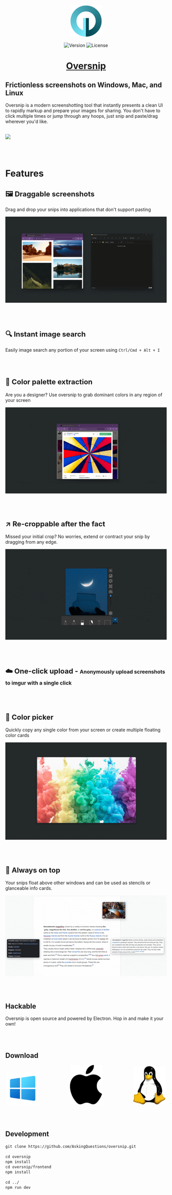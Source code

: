 <p align="center"><a href="https://oversnip.com" target="_blank" rel="noopener noreferrer"><img width="100" src="images/logo.png" alt="Oversnip logo"></a></p>

<p align="center">
  <img src="https://img.shields.io/github/package-json/v/AskingQuestions/oversnip" alt="Version">
  <img src="https://img.shields.io/github/license/AskingQuestions/oversnip" alt="License">
</p>

<h1 align="center"><a href="https://oversnip.com">Oversnip</a></h1>

## Frictionless screenshots on Windows, Mac, and Linux

Oversnip is a modern screenshotting tool that instantly presents a clean UI to rapidly markup and prepare your images for sharing. You don't have to click multiple times or jump through any hoops, just snip and paste/drag wherever you'd like.

<br>

<img src="images/examples/example.gif">

<br><br>

# Features

<h2 style="font-size: 22px">🖼️ Draggable screenshots</h2>

Drag and drop your snips into applications that don't support pasting

<img src="images/examples/drag.gif">

<br><br>

<h2 style="font-size: 22px">🔍 Instant image search</h2>

Easily image search any portion of your screen using `Ctrl/Cmd + Alt + I`

<br><br>

<h2 style="font-size: 22px">🎨 Color palette extraction</h2>

Are you a designer? Use oversnip to grab dominant colors in any region of your screen

<img src="images/examples/palette.gif">

<br><br>

<h2 style="font-size: 22px">↗️ Re-croppable after the fact</h2>

Missed your initial crop? No worries, extend or contract your snip by dragging from any edge.

<img src="images/examples/resize.gif">

<br><br>

<h2 style="font-size: 22px">☁️ One-click upload - <span style="font-size: 16px"> Anonymously upload screenshots to imgur with a single click</span></h2>

<br><br>

<h2 style="font-size: 22px">🌈 Color picker</h2>

Quickly copy any single color from your screen or create multiple floating color cards

<img src="images/examples/picker.gif">

<br><br>

<h2 style="font-size: 22px">🎈 Always on top</h2>

Your snips float above other windows and can be used as stencils or glanceable info cards.

<img src="images/examples/floating.gif">

<br><br>

## Hackable

Oversnip is open source and powered by Electron. Hop in and make it your own!

<br><br>

## Download

<p align="center">
<a href="https://github.com/AskingQuestions/oversnip/releases/download/v1.0.10/oversnip-1.0.10.Setup.exe"><img style="width: 100px" src="images/windows.svg"></a>
&nbsp; &nbsp; &nbsp; &nbsp; &nbsp; &nbsp; &nbsp; &nbsp; &nbsp; &nbsp; &nbsp; &nbsp;
<a href="https://github.com/AskingQuestions/oversnip/releases/download/v1.0.10/oversnip-1.0.10-x64.dmg
"><img style="width: 100px" src="images/apple.svg"></a>
&nbsp; &nbsp; &nbsp; &nbsp; &nbsp; &nbsp; &nbsp; &nbsp; &nbsp; &nbsp; &nbsp; &nbsp; 
<a href="https://github.com/AskingQuestions/oversnip/releases/download/v1.0.10/oversnip-1.0.10_amd64.deb
"><img style="width: 100px" src="images/linux.svg"></a>

</p>

<br><br>

## Development

```
git clone https://github.com/AskingQuestions/oversnip.git

cd oversnip
npm install
cd oversnip/frontend
npm install

cd ../
npm run dev
```
